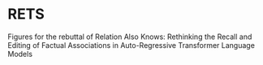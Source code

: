 # RETS
Figures for the rebuttal of Relation Also Knows: Rethinking the Recall and Editing of Factual Associations in Auto-Regressive Transformer Language Models
